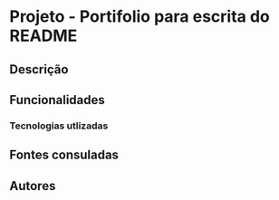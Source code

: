 # Projeto - Portifolio para escrita do README

## Descrição

## Funcionalidades

### Tecnologias utlizadas

## Fontes consuladas 

## Autores